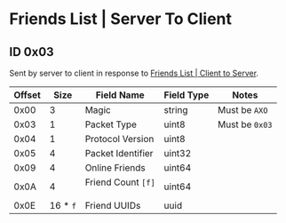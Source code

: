 # Friends List | Server To Client

## ID 0x03

Sent by server to client in response to [Friends List | Client to Server](../clientToServer/0x03_friend_list.md).

<table>
    <thead>
        <tr>
            <th>Offset</th>
            <th>Size</th>
            <th>Field Name</th>
            <th>Field Type</th>
            <th>Notes</th>
        </tr>
    </thead>
    <tbody>
    <tr>
        <td>0x00</td>
        <td>3</td>
        <td>Magic</td>
        <td>string</td>
        <td>Must be <code>AXO</code></td>
    </tr>
        <tr>
        <td>0x03</td>
        <td>1</td>
        <td>Packet Type</td>
        <td>uint8</td>
        <td>Must be <code>0x03</code></td>
    </tr>
    <tr>
        <td>0x04</td>
        <td>1</td>
        <td>Protocol Version</td>
        <td>uint8</td>
    </tr>
    <tr>
        <td>0x05</td>
        <td>4</td>
        <td>Packet Identifier</td>
        <td>uint32</td>
    </tr>
    <tr>
        <td>0x09</td>
        <td>4</td>
        <td>Online Friends</td>
        <td>uint64</td>
        <td></td>
    </tr>
    <tr>
        <td>0x0A</td>
        <td>4</td>
        <td>Friend Count <code>[f]</code</td>
        <td>uint64</td>
        <td></td>
    </tr>
    <tr>
        <td>0x0E</td>
        <td>16 * <code>f</code></td>
        <td>Friend UUIDs</td>
        <td>uuid</td>
        <td></td>
    </tr>
    </tbody>
</table>
